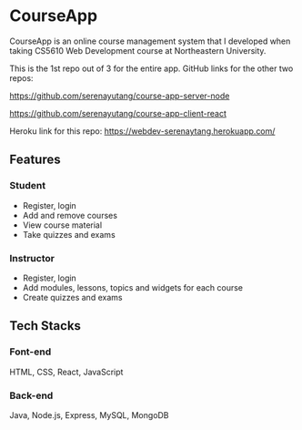 # CourseApp

CourseApp is an online course management system that I developed when taking CS5610 Web Development course at Northeastern University.

This is the 1st repo out of 3 for the entire app. GitHub links for the other two repos:

https://github.com/serenayutang/course-app-server-node

https://github.com/serenayutang/course-app-client-react

Heroku link for this repo: https://webdev-serenaytang.herokuapp.com/

## Features
### Student
- Register, login
- Add and remove courses
- View course material
- Take quizzes and exams
### Instructor
- Register, login
- Add modules, lessons, topics and widgets for each course
- Create quizzes and exams

## Tech Stacks
### Font-end
HTML, CSS, React, JavaScript

### Back-end
Java, Node.js, Express, MySQL, MongoDB
